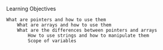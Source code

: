 Learning Objectives

    What are pointers and how to use them
        What are arrays and how to use them
	    What are the differences between pointers and arrays
	        How to use strings and how to manipulate them
		    Scope of variables

